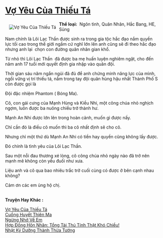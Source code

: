 <a href="https://utruyen.com/truyen/vo-yeu-cua-thieu-ta/19198/" title="Vợ Yêu Của Thiếu Tá"><h1>Vợ Yêu Của Thiếu Tá</h1></a><div style="display:table"><img align="right" style="float: left; padding: 10px;" src="https://utruyen.com/images/story/200x260/vo-yeu-cua-thieu-ta.jpg" alt="Vợ Yêu Của Thiếu Tá"><b>Thể loại:</b>  Ngôn tình, Quân Nhân, Hắc Bang, HE, Sủng<p></p>Nam chính là Lôi Lạc Thần được sinh ra trong gia tộc hắc đạo nắm quyền lực tối cao trong thế giới ngầm cứ nghĩ lớn lên anh cũng sẽ đi theo hắc đạo nhưng anh lại  chọn con đường quân nhân gian khổ.<p></p>Từ nhỏ thì Lôi Lạc Thần  đã được ba mẹ huấn luyện nghiêm ngặt, cho đến năm anh 17 tuổi mới quyết định gia nhập vào quân đội.<p></p>Thời gian sáu năm ngắn ngủi đã đủ để anh chứng minh năng lực của mình, ngồi vững vị trí thiếu tá, nắm trong tay đội quân hùng hậu nhất Thành Phố S còn được gọi là<p></p>Đội đặc nhiệm Phantom ( Bóng Ma). <p></p>Cô, con gái cưng của Mạnh Hùng và Kiều Nhi, một công chúa nhỏ nghịch ngợm, luôn được ba nuông chiều trở thành hư.<p></p>Mạnh An Nhi được lớn lên trong hoàn cảnh, muốn gì được nấy.<p></p>Chỉ cần đó là điều cô muốn thì ba cô nhất định sẽ cho cô.<p></p>Nhưng chỉ một thứ dù Mạnh An Nhi có tiền hay quyền cũng không lấy được.<p></p>Đó chính là tình yêu của Lôi Lạc Thần.<p></p>Sau một nỗi đau thương xé lòng, cô công chúa nhỏ ngày nào đã trở nên mạnh mẽ không còn yếu đuối như xưa.<p></p>Liệu anh và cô qua bao nhiêu trắc trở cuối cùng có được ở bên cạnh nhau không?<p></p>Cảm ơn các em ủng hộ chị.</div><p><br><b>Truyện Hay Khác :</b></p><a href="https://utruyen.com/truyen/vo-yeu-cua-thieu-ta/19198/" alt="Vợ Yêu Của Thiếu Tá">Vợ Yêu Của Thiếu Tá</a><br/><a href="https://utruyen.com/truyen/cuong-huyet-thien-ma/17571/" alt="Cuồng Huyết Thiên Ma">Cuồng Huyết Thiên Ma</a><br/><a href="https://github.com/quanluxury/ngontinh_top100/tree/master/19149" alt="Ngừng Nhớ Về Em">Ngừng Nhớ Về Em</a><br/><a href="https://github.com/quanluxury/ngontinh_top100/tree/master/19524" alt="Hợp Đồng Hôn Nhân: Tổng Tài Thú Tính Thật Khó Chiều!">Hợp Đồng Hôn Nhân: Tổng Tài Thú Tính Thật Khó Chiều!</a><br/><a href="https://www.google.com.bn/url?q=https%3A%2F%2Futruyen.com%2Ftruyen%2Fnhat-ky-duong-thanh-thua-tuong%2F19302%2F" alt="Nhật Ký Dưỡng Thành Thừa Tướng">Nhật Ký Dưỡng Thành Thừa Tướng</a><br/>